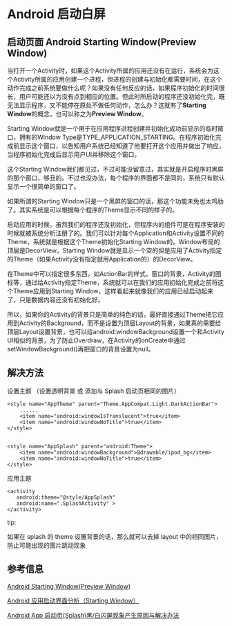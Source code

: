 # Android 启动白屏 #

## 启动页面 Android Starting Window(Preview Window) ##

当打开一个Activity时，如果这个Activity所属的应用还没有在运行，系统会为这个Activity所属的应用创建一个进程，但进程的创建与初始化都需要时间，在这个动作完成之前系统要做什么呢？如果没有任何反应的话，如果程序初始化的时间很长，用户可能还以为没有点到相应的位置。但此时所启动的程序还没初始化完，既无法显示程序，又不能停在原处不做任何动作，怎么办？这就有了**Starting Window**的概念，也可以称之为**Preview Window**。

Starting Window就是一个用于在应用程序进程创建并初始化成功前显示的临时窗口，拥有的Window Type是TYPE_APPLICATION_STARTING。在程序初始化完成前显示这个窗口，以告知用户系统已经知道了他要打开这个应用并做出了响应，当程序初始化完成后显示用户UI并移除这个窗口。

这个Starting Window我们都见过，不过可能没留意过，其实就是开启程序时黑屏的那个窗口，够丑的。不过也没办法，每个程序的界面都不是同的，系统只有默认显示一个很简单的窗口了。

如果所谓的Starting Window只是一个黑屏的窗口的话，那这个功能未免也太鸡肋了。其实系统是可以根据每个程序的Theme显示不同的样子的。

启动应用的时候，虽然我们的程序还没初始化，但程序内的组件可是在程序安装的时候就被系统分析注册了的。我们可以针对每个Application和Activity设置不同的Theme，系统就是根据这个Theme初始化Starting Window的。Window布局的顶层是DecorView，Starting Window就是显示一个空的但是应用了Activity指定的Theme（如果Activity没有指定就用Application的）的DecorView。

在Theme中可以指定很多东西，如ActionBar的样式，窗口的背景，Activity的图标等，通过给Activity指定Theme，系统就可以在我们的应用初始化完成之前将这个Theme应用到Starting Window，这样看起来就像我们的应用已经启动起来了，只是数据内容还没有初始化好。

所以，如果你的Activity的背景只是简单的纯色的话，最好直接通过Theme把它应用到Activity的Background，而不是设置为顶层Layout的背景，如果真的需要给顶层Layout设置背景，也可以给android:windowBackground设置一个和Activity UI相似的背景，为了防止Overdraw，在Activity的onCreate中通过setWindowBackground()再把窗口的背景设置为null。

## 解决方法 ##

设置主题 （设置透明背景 或 添加与 Splash 启动页相同的图片）

	<style name="AppTheme" parent="Theme.AppCompat.Light.DarkActionBar">
	    ......
	    <item name="android:windowIsTranslucent">true</item>
	    <item name="android:windowNoTitle">true</item>
	</style>


	<style name="AppSplash" parent="android:Theme">    
	    <item name="android:windowBackground">@drawable/ipod_bg</item>    
	    <item name="android:windowNoTitle">true</item>    
	</style>  

应用主题

	<activity   
       android:theme="@style/AppSplash"  
       android:name=".SplashActivity" >  
    </activity>  

tip:

如果在 splash 的 theme 设置背景的话，那么就可以去掉 layout 中的相同图片，防止可能出现的图片跳动现象

## 参考信息 ##

[Android Starting Window(Preview Window)](http://www.cnblogs.com/angeldevil/p/3801209.html)

[Android 应用启动界面分析（Starting Window）](http://www.2cto.com/kf/201604/503761.html)

[Android App 启动页(Splash)黑/白闪屏现象产生原因与解决办法](http://blog.csdn.net/zivensonice/article/details/51691136)